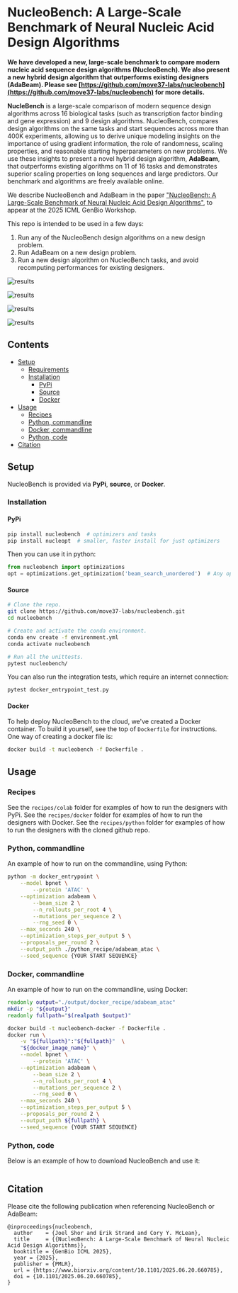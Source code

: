 # NucleoBench: A Large-Scale Benchmark of Neural Nucleic Acid Design Algorithms

**We have developed a new, large-scale benchmark to compare modern nucleic acid sequence design algorithms (NucleoBench). We also present a new hybrid design algorithm that outperforms existing designers (AdaBeam).  Please see [https://github.com/move37-labs/nucleobench](https://github.com/move37-labs/nucleobench) for more details.**

[comment]: <> (Consider an image here.)

**NucleBench** is a large-scale comparison of modern sequence design algorithms across 16 biological tasks (such as
transcription factor binding and gene expression) and 9 design algorithms. NucleoBench, compares design algorithms on the same
tasks and start sequences across more than 400K experiments, allowing us to derive unique modeling insights on the importance of using gradient information, the role of randomness, scaling properties, and reasonable starting hyperparameters on
new problems. We use these insights to present a novel hybrid design algorithm, **AdaBeam**, that outperforms existing algorithms on 11 of 16 tasks and demonstrates superior scaling properties on long sequences and large predictors. Our benchmark and algorithms are freely available online.

We describe NucleoBench and AdaBeam in the paper ["NucleoBench: A Large-Scale Benchmark of Neural Nucleic Acid Design
Algorithms"](https://www.biorxiv.org/content/10.1101/2025.06.20.660785), to appear at the 2025 ICML GenBio Workshop.

This repo is intended to be used in a few days:
1. Run any of the NucleoBench design algorithms on a new design problem.
1. Run AdaBeam on a new design problem.
1. Run a new design algorithm on NucleoBench tasks, and avoid recomputing performances for existing designers.

![results](assets/images/results_summary.png)

![results](assets/images/benchmarks.png)

![results](assets/images/tasks.png)

![results](assets/images/designers.png)

## Contents

- [Setup](#setup)
  - [Requirements](#requirements)
  - [Installation](#installation)
    - [PyPi](#pypi)
    - [Source](#source)
    - [Docker](#docker)
- [Usage](#usage)
    - [Recipes](#recipes)
    - [Python, commandline](#python_cmd)
    - [Docker, commandline](#docker_cmd)
    - [Python, code](#python_code)
- [Citation](#citation)

## Setup

NucleoBench is provided via **PyPi**, **source**, or **Docker**.

### Installation

#### PyPi

```bash
pip install nucleobench  # optimizers and tasks
pip install nucleopt  # smaller, faster install for just optimizers
```

Then you can use it in python:
```python
from nucleobench import optimizations
opt = optimizations.get_optimization('beam_search_unordered')  # Any optimizer name.
```

#### Source

```bash
# Clone the repo.
git clone https://github.com/move37-labs/nucleobench.git
cd nucleobench

# Create and activate the conda environment.
conda env create -f environment.yml
conda activate nucleobench

# Run all the unittests.
pytest nucleobench/
```

You can also run the integration tests, which require an internet connection:

```bash
pytest docker_entrypoint_test.py
```

#### Docker

To help deploy NucleoBench to the cloud, we've created a Docker container. To build it yourself, see the top of `Dockerfile` for instructions. One way of creating a docker file is:

```bash
docker build -t nucleobench -f Dockerfile .
```

## Usage

### Recipes

See the `recipes/colab` folder for examples of how to run the designers with PyPi.
See the `recipes/docker` folder for examples of how to run the designers with Docker.
See the `recipes/python` folder for examples of how to run the designers with the cloned github repo.


### Python, commandline
<a name="python_cmd"></a>

An example of how to run on the commandline, using Python:

```bash
python -m docker_entrypoint \
    --model bpnet \
        --protein 'ATAC' \
    --optimization adabeam \
        --beam_size 2 \
        --n_rollouts_per_root 4 \
        --mutations_per_sequence 2 \
        --rng_seed 0 \
    --max_seconds 240 \
    --optimization_steps_per_output 5 \
    --proposals_per_round 2 \
    --output_path ./python_recipe/adabeam_atac \
    --seed_sequence {YOUR START SEQUENCE}
```
### Docker, commandline
<a name="docker_cmd"></a>

An example of how to run on the commandline, using Docker:

```bash
readonly output="./output/docker_recipe/adabeam_atac"
mkdir -p "${output}"
readonly fullpath="$(realpath $output)"

docker build -t nucleobench-docker -f Dockerfile .
docker run \
    -v "${fullpath}":"${fullpath}"  \
    "${docker_image_name}" \
    --model bpnet \
        --protein 'ATAC' \
    --optimization adabeam \
        --beam_size 2 \
        --n_rollouts_per_root 4 \
        --mutations_per_sequence 2 \
        --rng_seed 0 \
    --max_seconds 240 \
    --optimization_steps_per_output 5 \
    --proposals_per_round 2 \
    --output_path ${fullpath} \
    --seed_sequence {YOUR START SEQUENCE}
```

### Python, code
<a name="docker_code"></a>

Below is an example of how to download NucleoBench and use it:
```python
```

## Citation

Please cite the following publication when referencing NucleoBench or AdaBeam:

```
@inproceedings{nucleobench,
  author    = {Joel Shor and Erik Strand and Cory Y. McLean},
  title     = {{NucleoBench: A Large-Scale Benchmark of Neural Nucleic Acid Design Algorithms}},
  booktitle = {GenBio ICML 2025},
  year = {2025},
  publisher = {PMLR},
  url = {https://www.biorxiv.org/content/10.1101/2025.06.20.660785},
  doi = {10.1101/2025.06.20.660785},
}
```